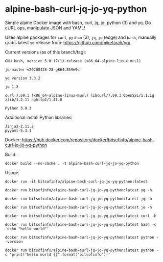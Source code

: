 # alpine-bash-curl-jq-jo-yq-python

Simple alpine Docker image with bash, curl, jq, jo, python (3) and yq. Do cURL ops, manipulate JSON and YAML!

Uses alpine packages for `curl`, `python` (3), `jq`, `jo` (edge) and `bash`, manually grabs latest `yq` release from: https://github.com/mikefarah/yq/

Current versions (as of this branch/tag):
```
GNU bash, version 5.0.17(1)-release (x86_64-alpine-linux-musl)

jq-master-v20200428-28-g864c859e9d

yq version 3.3.2

jo 1.3

curl 7.69.1 (x86_64-alpine-linux-musl) libcurl/7.69.1 OpenSSL/1.1.1g zlib/1.2.11 nghttp2/1.41.0

Python 3.8.3
```

Additional install Python libraries:
```
Jinja2-2.11.2
pyyaml-5.3.1
```

Docker: https://hub.docker.com/repository/docker/bitsofinfo/alpine-bash-curl-jq-jo-yq-python

Build:
```
docker build --no-cache . -t alpine-bash-curl-jq-jo-yq-python
```

Usage:
```
docker run -it bitsofinfo/alpine-bash-curl-jq-jo-yq-python:latest

docker run bitsofinfo/alpine-bash-curl-jq-jo-yq-python:latest yq -h

docker run bitsofinfo/alpine-bash-curl-jq-jo-yq-python:latest jq -h

docker run bitsofinfo/alpine-bash-curl-jq-jo-yq-python:latest jo -h

docker run bitsofinfo/alpine-bash-curl-jq-jo-yq-python:latest curl -h

docker run bitsofinfo/alpine-bash-curl-jq-jo-yq-python:latest bash -c 'echo "hello world"'

docker run bitsofinfo/alpine-bash-curl-jq-jo-yq-python:latest python --version

docker run bitsofinfo/alpine-bash-curl-jq-jo-yq-python:latest python -c 'print("hello world {}".format("bitsofinfo"))'
```
